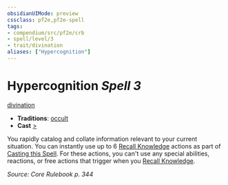 ```yaml
---
obsidianUIMode: preview
cssclass: pf2e,pf2e-spell
tags:
- compendium/src/pf2e/crb
- spell/level/3
- trait/divination
aliases: ["Hypercognition"]
---
```

# Hypercognition *Spell 3*   
[divination](rules/traits/divination.md)  

- **Traditions**: [occult](rules/traits/occult.md)
- **Cast** [>](rules/core-rulebook/chapter-9-playing-the-game.md#Actions "Single Action") 

You rapidly catalog and collate information relevant to your current situation. You can instantly use up to 6 [Recall Knowledge](rules/actions/recall-knowledge.md) actions as part of [Casting this Spell](rules/actions/cast-a-spell.md). For these actions, you can't use any special abilities, reactions, or free actions that trigger when you [Recall Knowledge](rules/actions/recall-knowledge.md).

*Source: Core Rulebook p. 344*